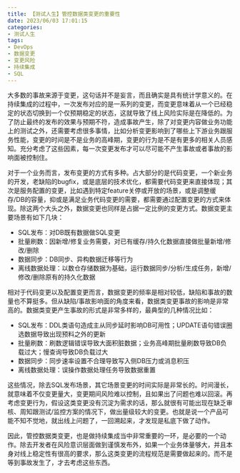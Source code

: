 ```yaml
---
title: 【测试人生】管控数据类变更的重要性
date: 2023/06/03 17:01:15
categories:
- 测试人生
tags:
- DevOps
- 数据变更
- 变更风险
- 持续集成
- SQL
---
```


大多数的事故来源于变更，这句话并不是妄言，而且确实是具有统计学意义的。在持续集成的过程中，一次发布对应的是一系列的变更，而变更意味着从一个已经稳定的状态切换到一个仅预期稳定的状态，这就导致了线上风险实际是在降低的。为了防止最终的发布的效果与预期不符，造成事故产生，除了对变更内容做业务功能上的测试之外，还需要考虑很多事情，比如分析变更影响到了哪些上下游业务跟服务性能，变更的时间是不是业务的高峰期，变更的行为是不是有更多的相关人员感知。充分考虑了这些因素，每一次变更发布才可以尽可能不产生事故或者事故的影响面被控制住。

对于一个业务而言，发布变更的方式有多种。占大部分的是代码变更，一个新业务的开发，老缺陷的bugfix，或是底层的技术优化，都需要代码变更来直接体现；其次是服务配置的变更，比如遇到特定feature关停或开放的场景，或是调整缓存/DB的容量，抑或是满足业务代码变更的需要，都需要通过配置变更的方式来体现。除这两个大头之外，数据变更也同样是占据一定比例的变更方式。数据变更主要场景有如下几块：

<!-- more -->

- SQL发布：对DB既有数据做SQL变更
- 批量刷数：因新增/修复业务需要，对已有缓存/持久化数据直接做批量新增/修改/删除
- 数据同步：DB同步、异构数据迁移等行为
- 离线数据处理：以数仓存储数据为基础，运行数据同步/分析/生成任务，新增/修改/删除原有的持久化数据

相对于代码变更以及配置变更而言，数据变更的频率是相对较低，缺陷和事故的数量也不算挺多。但从缺陷/事故影响面的角度来看，数据类变更事故的影响是非常高的。数据类变更产生事故的形式是非常多样的，最典型的几种情况比如：

- SQL发布：DDL类语句造成主从同步延时影响DB可用性；UPDATE语句错误圈选数据导致出现预料之外的更新
- 批量刷数：刷数逻辑错误导致大面积脏数据；业务高峰期批量刷数导致DB负载过大；慢查询导致DB负载过大
- 数据同步：同步速率设置不合理导致写入侧DB压力或消息积压
- 离线数据处理：误操作数据处理任务导致数据重置

这些情况，除去SQL发布场景，其它场景变更的时间实际是非常长的。时间漫长，就意味着不仅变更量大，变更期间风险难以控制，且如果出了问题也难以回滚。再考虑变更行为，假设这类变更没有沉淀为需求的话，那么就很有可能出现在缺乏审核、周知跟测试/监控方案的情况下，做出量级较大的变更。也就是说一个产品可能不知不觉地，就出线上问题了，一回溯起来，才发现是私底下做了动作。

因此，管控数据类变更，也是做持续集成当中非常重要的一环，是必要的一个动作。除去开发者在风险意识层面做到谨慎发布外，如果一个业务体量够大，并且本身对线上稳定性有很高的要求，那么这类变更的流程规范是需要做起来的。而不是等到事故发生了，才去考虑这些东西。
